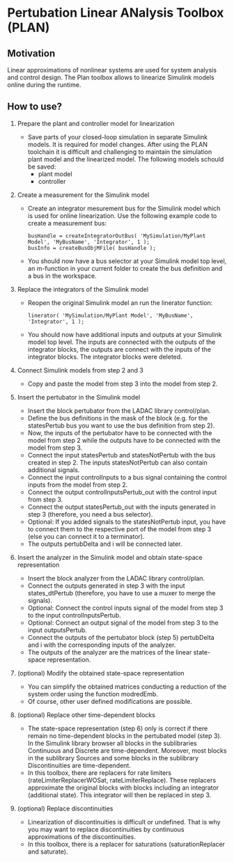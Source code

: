 # Pertubation Linear ANalysis Toolbox (PLAN)


## Motivation

Linear approximations of nonlinear systems are used
for system analysis and control design. The Plan toolbox
allows to linearize Simulink models online during the
runtime.


## How to use?

1. Prepare the plant and controller model for linearization
    
    - Save parts of your closed-loop simulation in separate Simulink models. It is
    required for model changes. After using the PLAN toolchain it is difficult and
    challenging to maintain the simulation plant model and the linearized model. The
    following models schould be saved:
        - plant model
        - controller

2. Create a measurement for the Simulink model

    - Create an integrator mesurement bus for the Simulink model which
    is used for online linearization. Use the following example code to create a
    measurement bus:
        ```
        busHandle = createIntegratorOutBus( 'MySimulation/MyPlant Model', 'MyBusName', 'Integrator', 1 );
        busInfo = createBusObjMFile( busHandle );
        ```
    - You should now have a bus selector at your Simulink model top level, an m-function
    in your current folder to create the bus definition and a bus in the workspace.

3. Replace the integrators of the Simulink model
    
    - Reopen the original Simulink model an run the linerator function:
        ```
        linerator( 'MySimulation/MyPlant Model', 'MyBusName', 'Integrator', 1 );
        ```
    - You should now have additional inputs and outputs at your Simulink model top level.
    The inputs are connected with the outputs of the integrator blocks, the outputs
    are connect with the inputs of the integrator blocks. The integrator blocks
    were deleted.

4. Connect Simulink models from step 2 and 3

    - Copy and paste the model from step 3 into the model from step 2.

5. Insert the pertubator in the Simulink model

    - Insert the block pertubator from the LADAC library control/plan.
    - Define the bus definitions in the mask of the block (e.g. for the statesPertub
    bus you want to use the bus definition from step 2).
    - Now, the inputs of the pertubator have to be connected with the model from
    step 2 while the outputs have to be connected with the model from step 3.
    - Connect the input statesPertub and statesNotPertub with the 
    bus created in step 2. The inputs statesNotPertub can also contain
    additional signals. 
    - Connect the input controlInputs to a bus signal
    containing the control inputs from the model from step 2.
    - Connect the output controlInputsPertub_out with the control input from
    step 3. 
    - Connect the output statesPertub_out with the inputs generated
    in step 3 (therefore, you need a bus selector). 
    - Optional: If you added
    signals to the statesNotPertub input, you have to connect them to the
    respective port of the model from step 3 (else you can connect it to a
    terminator). 
    - The outputs pertubDelta and i will be connected later.

6. Insert the analyzer in the Simulink model and obtain state-space representation
    - Insert the block analyzer from the LADAC library control/plan.
    - Connect the outputs generated in step 3 with the input states_dtPertub
    (therefore, you have to use a muxer to merge the signals).
    - Optional: Connect the control inputs signal of the model from step 3 to the 
    input controlInputsPertub. 
    - Optional: Connect an output signal of the model
    from step 3 to the input outputsPertub. 
    - Connect the outputs of the pertubator
    block (step 5) pertubDelta and i with the corresponding inputs of the analyzer.
    - The outputs of the analyzer are the matrices of the linear state-space
    representation.

7. (optional) Modify the obtained state-space representation
    - You can simplify the obtained matrices conducting a reduction of the
system order using the function modredEmb. 
    - Of course, other user defined 
modifications are possible.

8. (optional) Replace other time-dependent blocks
    - The state-space representation (step 6) only is correct if there remain
    no time-dependent blocks in the pertubated model (step 3). In the 
    Simulink library browser all blocks in the sublibraries Continuous and
    Discrete are time-dependent. Moreover, most blocks in the sublibrary Sources
    and some blocks in the sublibrary Discontinuities are time-dependent. 
    - In this toolbox, there are replacers for rate limiters (rateLimiterReplacerWOSat,
    rateLimiterReplace). These replacers approximate the original blocks with
    blocks including an integrator (additional state). This integrator will then
    be replaced in step 3.

9. (optional) Replace discontinuities

    - Linearization of discontinuities is difficult or undefined. That is why
    you may want to replace discontinuities by continuous approximations of
    the discontinuities. 
    - In this toolbox, there is a replacer for saturations
    (saturationReplacer and saturate). 
